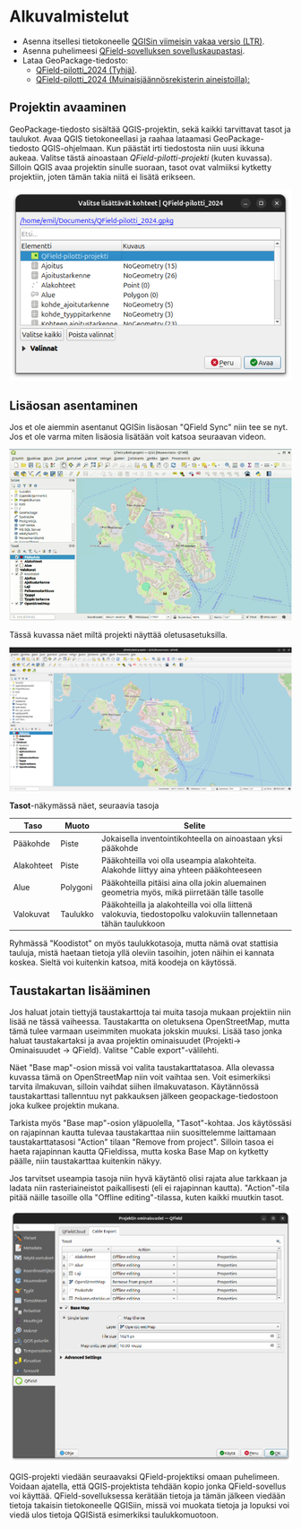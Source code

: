 # Alkuvalmistelut

- Asenna itsellesi tietokoneelle [QGISin viimeisin vakaa versio (LTR)](https://qgis.org/fi/site/forusers/download.html).
- Asenna puhelimeesi [QField-sovelluksen sovelluskaupastasi](https://qfield.org/).
- Lataa GeoPackage-tiedosto: 
  - [QField-pilotti_2024 (Tyhjä)](ttps://mverkkodatashare.blob.core.windows.net/share/QField-pilotti_2024.zip).
  - [QField-pilotti_2024 (Muinaisjäännösrekisterin aineistoilla):](https://mverkkodatashare.blob.core.windows.net/share/QField-pilotti_2024_mjreki.zip)

## Projektin avaaminen
GeoPackage-tiedosto sisältää QGIS-projektin, sekä kaikki tarvittavat tasot ja taulukot. Avaa QGIS tietokoneellasi ja raahaa lataamasi GeoPackage-tiedosto QGIS-ohjelmaan. Kun päästät irti tiedostosta niin uusi ikkuna aukeaa. Valitse tästä ainoastaan *QField-pilotti-projekti* (kuten kuvassa). Silloin QGIS avaa projektin sinulle suoraan, tasot ovat valmiiksi kytketty projektiin, joten tämän takia niitä ei lisätä erikseen.

![Projektin avaaminen GeoPackagesta](img/Projektin_avaaminen_geopackagesta.png)

## Lisäosan asentaminen
Jos et ole aiemmin asentanut QGISin lisäosan "QField Sync" niin tee se nyt. Jos et ole varma miten lisäosia lisätään voit katsoa seuraavan videon.

![QField Sync lisäosan asentaminen](img/asenna_qfield_lisaosa.gif)

Tässä kuvassa näet miltä projekti näyttää oletusasetuksilla. 

![QGIS-projekti](img/projektinakyma.png)

**Tasot**-näkymässä näet, seuraavia tasoja

| Taso | Muoto | Selite |
|----------|----------|----------|
| Pääkohde| Piste| Jokaisella inventointikohteella on ainoastaan yksi pääkohde|
| Alakohteet | Piste| Pääkohteilla voi olla useampia alakohteita. Alakohde liittyy aina yhteen pääkohteeseen|
| Alue | Polygoni| Pääkohteilla pitäisi aina olla jokin aluemainen geometria myös, mikä piirretään tälle tasolle|
| Valokuvat| Taulukko| Pääkohteilla ja alakohteilla voi olla liittenä valokuvia, tiedostopolku valokuviin tallennetaan tähän taulukkoon|

Ryhmässä "Koodistot" on myös taulukkotasoja, mutta nämä ovat stattisia tauluja, mistä haetaan tietoja yllä oleviin tasoihin, joten näihin ei kannata koskea. Sieltä voi kuitenkin katsoa, mitä koodeja on käytössä.

## Taustakartan lisääminen
Jos haluat jotain tiettyjä taustakarttoja tai muita tasoja mukaan projektiin niin lisää ne tässä vaiheessa. Taustakartta on oletuksena OpenStreetMap, mutta tämä tulee varmaan useimmiten muokata jokskin muuksi. Lisää taso jonka haluat taustakartaksi ja avaa projektin ominaisuudet (Projekti-> Ominaisuudet -> QField). Valitse "Cable export"-välilehti. 

Näet "Base map"-osion missä voi valita taustakarttatasoa. Alla olevassa kuvassa tämä on OpenStreetMap niin voit vaihtaa sen. Voit esimerkiksi tarvita ilmakuvan, silloin vaihdat siihen ilmakuvatason. Käytännössä taustakarttasi tallenntuu nyt pakkauksen jälkeen geopackage-tiedostoon joka kulkee projektin mukana. 

Tarkista myös "Base map"-osion yläpuolella, "Tasot"-kohtaa. Jos käytössäsi on rajapinnan kautta tulevaa taustakarttaa niin suosittelemme laittamaan taustakarttatasosi "Action" tilaan "Remove from project". Silloin tasoa ei haeta rajapinnan kautta QFieldissa, mutta koska Base Map on kytketty päälle, niin taustakarttaa kuitenkin näkyy.

Jos tarvitset useampia tasoja niin hyvä käytäntö olisi rajata alue tarkkaan ja ladata niin rasteriaineistot paikallisesti (eli ei rajapinnan kautta). "Action"-tila pitää näille tasoille olla "Offline editing"-tilassa, kuten kaikki muutkin tasot.

![Projektin ominaisuudet](img/Projektin_ominaisuudet.png)

QGIS-projekti viedään seuraavaksi QField-projektiksi omaan puhelimeen. Voidaan ajatella, että QGIS-projektista tehdään kopio jonka QField-sovellus voi käyttää. QField-sovelluksessa kerätään tietoja ja tämän jälkeen viedään tietoja takaisin tietokoneelle QGISiin, missä voi muokata tietoja ja lopuksi voi viedä ulos tietoja QGISistä esimerkiksi taulukkomuotoon.